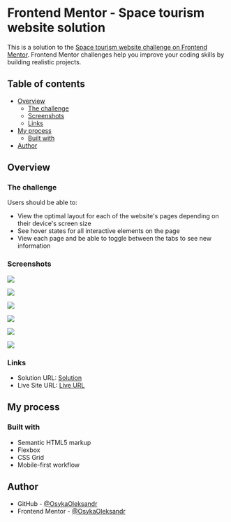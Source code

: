 # Frontend Mentor - Space tourism website solution

This is a solution to the [Space tourism website challenge on Frontend Mentor](https://www.frontendmentor.io/challenges/space-tourism-multipage-website-gRWj1URZ3). Frontend Mentor challenges help you improve your coding skills by building realistic projects. 

## Table of contents

- [Overview](#overview)
  - [The challenge](#the-challenge)
  - [Screenshots](#screenshots)
  - [Links](#links)
- [My process](#my-process)
  - [Built with](#built-with)
- [Author](#author)

## Overview

### The challenge

Users should be able to:

- View the optimal layout for each of the website's pages depending on their device's screen size
- See hover states for all interactive elements on the page
- View each page and be able to toggle between the tabs to see new information

### Screenshots

![](./assets/screenshots/_C__Users_oleksandr_Desktop_space-tourism-website-main_index.html(iPad%20Mini).png)

![](./assets/screenshots/_C__Users_oleksandr_Desktop_space-tourism-website-main_index.html(iPhone%20SE).png)

![](./assets/screenshots/_C__Users_oleksandr_Desktop_space-tourism-website-main_index.html.png)

![](./assets/screenshots/_C__Users_oleksandr_Desktop_space-tourism-website-main_pages_crew.html(iPad%20Mini).png)

![](./assets/screenshots/_C__Users_oleksandr_Desktop_space-tourism-website-main_pages_destination.html(iPhone%20SE).png)

![](./assets/screenshots/_C__Users_oleksandr_Desktop_space-tourism-website-main_pages_destination.html.png)

### Links

- Solution URL: [Solution](https://github.com/OsykaOleksandr/space-tourism-website-main)
- Live Site URL: [Live URL](https://osykaoleksandr.github.io/space-tourism-website-main/)

## My process

### Built with

- Semantic HTML5 markup
- Flexbox
- CSS Grid
- Mobile-first workflow

## Author

- GitHub - [@OsykaOleksandr](https://github.com/OsykaOleksandr)
- Frontend Mentor - [@OsykaOleksandr](https://www.frontendmentor.io/profile/OsykaOleksandr)


